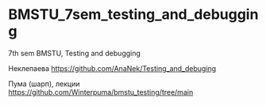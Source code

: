 # BMSTU_7sem_testing_and_debugging
7th sem BMSTU, Testing and debugging


Неклепаева
https://github.com/AnaNek/Testing_and_debuging 

Пума (шарп), лекции
https://github.com/Winterpuma/bmstu_testing/tree/main 

